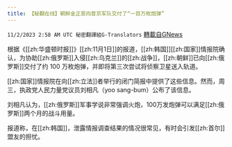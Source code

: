 ```yaml
---
title: 【秘翻在线】朝鲜金正恩向普京军队交付了“一百万枚炮弹”
---
```

`11/2/2023 2:58 AM UTC 秘密翻譯組G-Translators` [轉載自GNews](https://gnews.org/articles/1911161)

根据《[[zh:华盛顿时报]]》[[zh:11月1日]]的报道，[[zh:韩国]][[zh:国家]]情报院确认，为协助[[zh:俄罗斯]]入侵[[zh:乌克兰]]的[[zh:战争]]，[[zh:朝鲜]]已向[[zh:俄罗斯]]交付了约 100 万枚炮弹，并即将第三次尝试将侦察卫星送入轨道。

[[zh:国家]]情报院在向[[zh:立法]]者举行的闭门简报中提供了这些信息。然而，周三，执政党人民力量党议员刘相凡（yoo sang-bum）公布了该信息。

刘相凡认为，[[zh:俄罗斯]]军事学说非常强调火炮，100万发炮弹可以满足[[zh:俄罗斯]]两个月的战斗用量。

报道称，在[[zh:韩国]]，泄露情报调查结果的情况很常见，有时会引发[[zh:首尔]]盟友的担忧。
